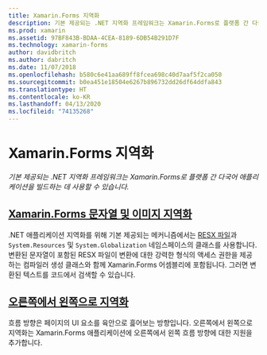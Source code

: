 ```yaml
---
title: Xamarin.Forms 지역화
description: 기본 제공되는 .NET 지역화 프레임워크는 Xamarin.Forms로 플랫폼 간 다국어 애플리케이션을 빌드하는 데 사용할 수 있습니다. 텍스트 및 이미지를 지역화할 수 있고 애플리케이션은 오른쪽에서 왼쪽 흐름 방향을 지원할 수 있습니다.
ms.prod: xamarin
ms.assetid: 97BF843B-BDAA-4CEA-8189-6DB54B291D7F
ms.technology: xamarin-forms
author: davidbritch
ms.author: dabritch
ms.date: 11/07/2018
ms.openlocfilehash: b580c6e41aa689ff8fcea698c40d7aaf5f2ca050
ms.sourcegitcommit: b0ea451e18504e6267b896732dd26df64ddfa843
ms.translationtype: HT
ms.contentlocale: ko-KR
ms.lasthandoff: 04/13/2020
ms.locfileid: "74135268"
---
```

# <a name="xamarinforms-localization"></a>Xamarin.Forms 지역화

_기본 제공되는 .NET 지역화 프레임워크는 Xamarin.Forms로 플랫폼 간 다국어 애플리케이션을 빌드하는 데 사용할 수 있습니다._

## <a name="xamarinforms-string-and-image-localization"></a>[Xamarin.Forms 문자열 및 이미지 지역화](text.md)

.NET 애플리케이션 지역화를 위해 기본 제공되는 메커니즘에서는 [RESX 파일](https://docs.microsoft.com/dotnet/framework/resources/creating-resource-files-for-desktop-apps#resources-in-resx-files)과 `System.Resources` 및 `System.Globalization` 네임스페이스의 클래스를 사용합니다. 변환된 문자열이 포함된 RESX 파일이 변환에 대한 강력한 형식의 액세스 권한을 제공하는 컴파일러 생성 클래스와 함께 Xamarin.Forms 어셈블리에 포함됩니다. 그러면 변환된 텍스트를 코드에서 검색할 수 있습니다.

## <a name="right-to-left-localization"></a>[오른쪽에서 왼쪽으로 지역화](right-to-left.md)

흐름 방향은 페이지의 UI 요소를 육안으로 흝어보는 방향입니다. 오른쪽에서 왼쪽으로 지역화는 Xamarin.Forms 애플리케이션에 오른쪽에서 왼쪽 흐름 방향에 대한 지원을 추가합니다.

